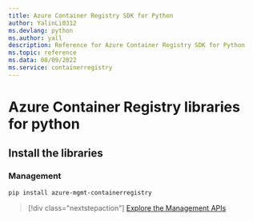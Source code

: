 ```yaml
---
title: Azure Container Registry SDK for Python
author: YalinLi0312
ms.devlang: python
ms.author: yall
description: Reference for Azure Container Registry SDK for Python
ms.topic: reference
ms.data: 08/09/2022
ms.service: containerregistry
---
```

# Azure Container Registry libraries for python

## Install the libraries


### Management

```bash
pip install azure-mgmt-containerregistry
```
> [!div class="nextstepaction"]
> [Explore the Management APIs](/python/api/overview/azure/containerregistry/management)